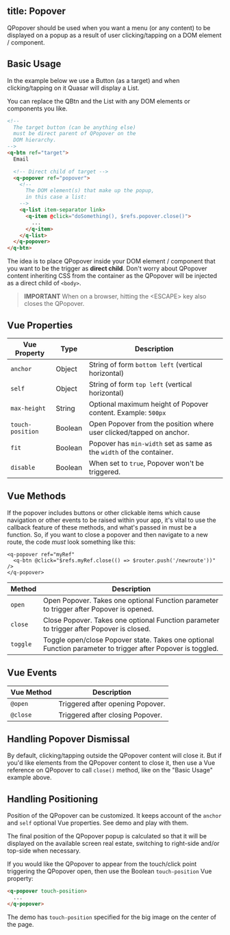 title: Popover
---
QPopover should be used when you want a menu (or any content) to be displayed on a popup as a result of user clicking/tapping on a DOM element / component.
<input type="hidden" data-fullpage-demo="popups/popover">

## Basic Usage
In the example below we use a Button (as a target) and when clicking/tapping on it Quasar will display a List.

You can replace the QBtn and the List with any DOM elements or components you like.

``` html
<!--
  The target button (can be anything else)
  must be direct parent of QPopover on the
  DOM hierarchy.
-->
<q-btn ref="target">
  Email

  <!-- Direct child of target -->
  <q-popover ref="popover">
    <!--
      The DOM element(s) that make up the popup,
      in this case a list:
    -->
    <q-list item-separator link>
      <q-item @click="doSomething(), $refs.popover.close()">
        ...
      </q-item>
    </q-list>
  </q-popover>
</q-btn>
```

The idea is to place QPopover inside your DOM element / component that you want to be the trigger as **direct child**. Don't worry about QPopover content inheriting CSS from the container as the QPopover will be injected as a direct child of `<body>`.

> **IMPORTANT**
> When on a browser, hitting the &lt;ESCAPE&gt; key also closes the QPopover.

## Vue Properties
| Vue Property | Type | Description |
| --- | --- | --- |
| `anchor` | Object | String of form `bottom left` (vertical horizontal) |
| `self` | Object | String of form `top left` (vertical horizontal) |
| `max-height` | String | Optional maximum height of Popover content. Example: `500px` |
| `touch-position` | Boolean | Open Popover from the position where user clicked/tapped on anchor. |
| `fit` | Boolean | Popover has `min-width` set as same as the `width` of the container. |
| `disable` | Boolean | When set to `true`, Popover won't be triggered. |

## Vue Methods

If the popover includes buttons or other clickable items which cause navigation or other events to be raised within your app, it's vital to use the callback feature of these methods, and what's passed in must be a function. So, if you want to close a popover and then navigate to a new route, the code _must_ look something like this:
```
<q-popover ref="myRef"
  <q-btn @click="$refs.myRef.close(() => $router.push('/newroute'))" />
</q-popover>
```

| Method | Description |
| --- | --- |
| `open` | Open Popover. Takes one optional Function parameter to trigger after Popover is opened. |
| `close` | Close Popover. Takes one optional Function parameter to trigger after Popover is closed. |
| `toggle` | Toggle open/close Popover state. Takes one optional Function parameter to trigger after Popover is toggled. |

## Vue Events

| Vue Method | Description |
| --- | --- |
| `@open` | Triggered after opening Popover. |
| `@close` | Triggered after closing Popover. |

## Handling Popover Dismissal
By default, clicking/tapping outside the QPopover content will close it. But if you'd like elements from the QPopover content to close it, then use a Vue reference on QPopover to call `close()` method, like on the "Basic Usage" example above.

## Handling Positioning
Position of the QPopover can be customized. It keeps account of the `anchor` and `self` optional Vue properties. See demo and play with them.

The final position of the QPopover popup is calculated so that it will be displayed on the available screen real estate, switching to right-side and/or top-side when necessary.

If you would like the QPopover to appear from the touch/click point triggering the QPopover open, then use the Boolean `touch-position` Vue property:
``` html
<q-popover touch-position>
  ...
</q-popover>
```
The demo has `touch-position` specified for the big image on the center of the page.
